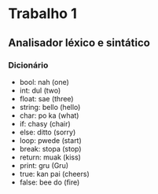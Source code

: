 <h1>Trabalho 1</h1>
<h2>Analisador léxico e sintático</h2>

<h3>Dicionário</h3>

<ul>
<li>bool: nah (one)</li>
<li>int: dul (two)</li>
<li>float: sae (three)</li>
<li>string: bello (hello)</li>
<li>char: po ka (what)</li>
<li>if: chasy (chair)</li>
<li>else: ditto (sorry)</li>
<li>loop: pwede (start)</li>
<li>break: stopa (stop)</li>
<li>return: muak (kiss)</li>
<li>print: gru (Gru)</li>
<li>true: kan pai (cheers)</li>
<li>false: bee do (fire)</li>
</ul>

